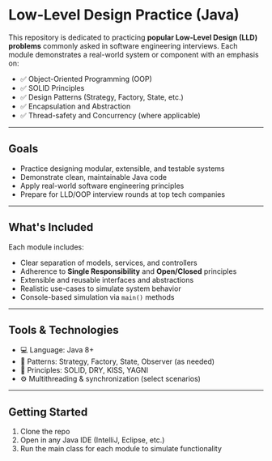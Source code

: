 # Low-Level Design Practice (Java)

This repository is dedicated to practicing **popular Low-Level Design (LLD) problems** commonly asked in software engineering interviews. Each module demonstrates a real-world system or component with an emphasis on:

- ✅ Object-Oriented Programming (OOP)
- ✅ SOLID Principles
- ✅ Design Patterns (Strategy, Factory, State, etc.)
- ✅ Encapsulation and Abstraction
- ✅ Thread-safety and Concurrency (where applicable)

---

## Goals

- Practice designing modular, extensible, and testable systems
- Demonstrate clean, maintainable Java code
- Apply real-world software engineering principles
- Prepare for LLD/OOP interview rounds at top tech companies

---

## What's Included

Each module includes:

- Clear separation of models, services, and controllers
- Adherence to **Single Responsibility** and **Open/Closed** principles
- Extensible and reusable interfaces and abstractions
- Realistic use-cases to simulate system behavior
- Console-based simulation via `main()` methods

---

## Tools & Technologies

- 💻 Language: Java 8+
- 🧰 Patterns: Strategy, Factory, State, Observer (as needed)
- 📐 Principles: SOLID, DRY, KISS, YAGNI
- ⚙️ Multithreading & synchronization (select scenarios)

---

## Getting Started

1. Clone the repo
2. Open in any Java IDE (IntelliJ, Eclipse, etc.)
3. Run the main class for each module to simulate functionality


